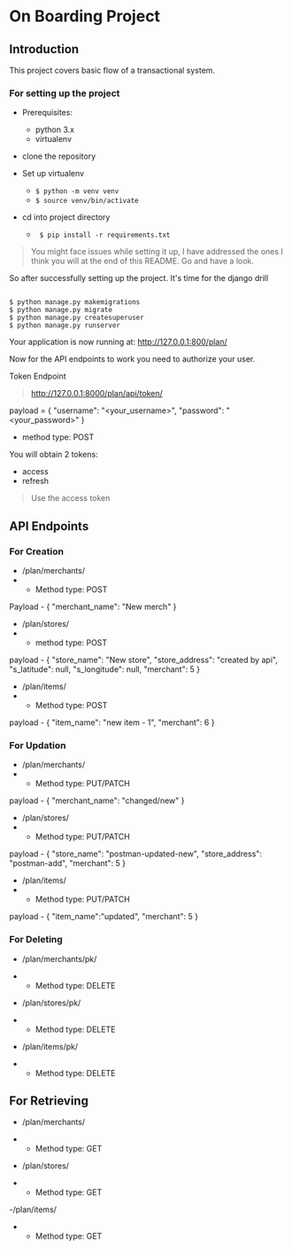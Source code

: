 # On Boarding Project

## Introduction

This project covers basic flow of a transactional system. 

### For setting up the project

- Prerequisites:
  - python 3.x
  - virtualenv

- clone the repository

- Set up virtualenv

	- ```$ python -m venv venv```
	- ```$ source venv/bin/activate```

- cd into project directory

	- ``` $ pip install -r requirements.txt```

> You might face issues while setting it up, I have addressed the ones I think you will at the end of this README. Go and have a look.

So after successfully setting up the project. It's time for the django drill
```

$ python manage.py makemigrations
$ python manage.py migrate
$ python manage.py createsuperuser
$ python manage.py runserver

```

Your application is now running at:
http://127.0.0.1:800/plan/

Now for the API endpoints to work 
you need to authorize your user.

Token Endpoint
> http://127.0.0.1:8000/plan/api/token/

payload = 
{
	"username": "<your_username>",
	"password": "<your_password>"
}

- method type: POST

You will obtain 2 tokens:
- access
- refresh

> Use the access token

## API Endpoints

### For Creation
- /plan/merchants/
- - Method type: POST

Payload - 
    {
	"merchant_name": "New merch"
}

- /plan/stores/
- - method type: POST

payload - 
    {
    "store_name": "New store",
    "store_address": "created by api",
    "s_latitude": null,
    "s_longitude": null,
    "merchant": 5
}

- /plan/items/
- - Method type: POST

payload - {
	"item_name": "new item - 1",
	"merchant": 6
}

### For Updation
- /plan/merchants/
- - Method type: PUT/PATCH

payload - {
	"merchant_name": "changed/new"
}

- /plan/stores/
- - Method type: PUT/PATCH

payload - {
	"store_name": "postman-updated-new",
	"store_address": "postman-add",
	"merchant": 5 
}

- /plan/items/
- - Method type: PUT/PATCH

payload - {
	"item_name":"updated",
	"merchant": 5
}

### For Deleting
- /plan/merchants/pk/
- - Method type: DELETE

- /plan/stores/pk/
- - Method type: DELETE

- /plan/items/pk/
- - Method type: DELETE

## For Retrieving
- /plan/merchants/
- - Method type: GET

- /plan/stores/
- - Method type: GET

-/plan/items/
- - Method type: GET

